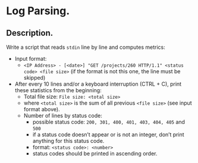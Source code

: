 # Log Parsing.
## Description.
Write a script that reads ``stdin`` line by line and computes metrics:
* Input format:
    * ```<IP Address> - [<date>] "GET /projects/260 HTTP/1.1" <status code> <file size>``` (if the format is not this one, the line must be skipped)
* After every 10 lines and/or a keyboard interruption (CTRL + C), print these statistics from the beginning:
    * Total file size: ``File size: <total size>``
    * where ``<total size>`` is the sum of all previous ``<file size>`` (see input format above).
    * Number of lines by status code:
        * possible status code: ``200, 301, 400, 401, 403, 404, 405`` and ``500``
        * if a status code doesn’t appear or is not an integer, don’t print anything for this status code.
        * format: ``<status code>: <number>``
        * status codes should be printed in ascending order.